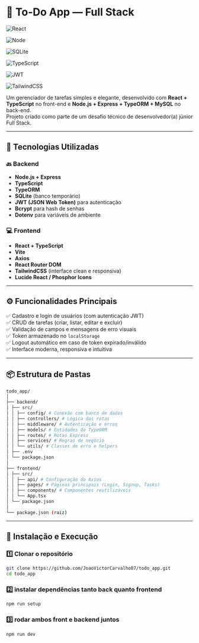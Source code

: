 # 🧩 To-Do App — Full Stack

![React](https://img.shields.io/badge/Frontend-React-blue)

![Node](https://img.shields.io/badge/Backend-Node.js-green)

![SQLite](https://img.shields.io/badge/SQLite-07405E?logo=sqlite&logoColor=white&style=flat)

![TypeScript](https://img.shields.io/badge/TypeScript-3178C6)

![JWT](https://img.shields.io/badge/Auth-JWT-yellow)

![TailwindCSS](https://img.shields.io/badge/Style-TailwindCSS-38B2AC)

Um gerenciador de tarefas simples e elegante, desenvolvido com **React + TypeScript** no front-end e **Node.js + Express + TypeORM + MySQL** no back-end.  
Projeto criado como parte de um desafio técnico de desenvolvedor(a) júnior Full Stack.

---

## 🚀 Tecnologias Utilizadas

### 🔙 Backend

- **Node.js + Express**
- **TypeScript**
- **TypeORM**
- **SQLite** (banco temporário)
- **JWT (JSON Web Token)** para autenticação
- **Bcrypt** para hash de senhas
- **Dotenv** para variáveis de ambiente

### 💻 Frontend

- **React + TypeScript**
- **Vite**
- **Axios**
- **React Router DOM**
- **TailwindCSS** (interface clean e responsiva)
- **Lucide React / Phosphor Icons**

---

## ⚙️ Funcionalidades Principais

✅ Cadastro e login de usuários (com autenticação JWT)  
✅ CRUD de tarefas (criar, listar, editar e excluir)  
✅ Validação de campos e mensagens de erro visuais  
✅ Token armazenado no `localStorage`  
✅ Logout automático em caso de token expirado/inválido  
✅ Interface moderna, responsiva e intuitiva

---

## 📦 Estrutura de Pastas

```bash
todo_app/
│
├── backend/
│ ├── src/
│ │ ├── config/ # Conexão com banco de dados
│ │ ├── controllers/ # Lógica das rotas
│ │ ├── middleware/ # Autenticação e erros
│ │ ├── models/ # Entidades do TypeORM
│ │ ├── routes/ # Rotas Express
│ │ ├── services/ # Regras de negócio
│ │ └── utils/ # Classes de erro e helpers
│ ├── .env
│ └── package.json
│
├── frontend/
│ ├── src/
│ │ ├── api/ # Configuração do Axios
│ │ ├── pages/ # Páginas principais (Login, Signup, Tasks)
│ │ ├── components/ # Componentes reutilizáveis
│ │ └── App.tsx
│ └── package.json
│
└── package.json (raiz)

```

---
## 🧰 Instalação e Execução

### 1️⃣ Clonar o repositório

```bash
git clone https://github.com/JoaoVictorCarvalho07/todo_app.git
cd todo_app
```

### 2️⃣ instalar dependências tanto back quanto frontend

```bash
npm run setup
```

### 3️⃣ rodar ambos front e backend juntos

```bash
npm run dev
```
